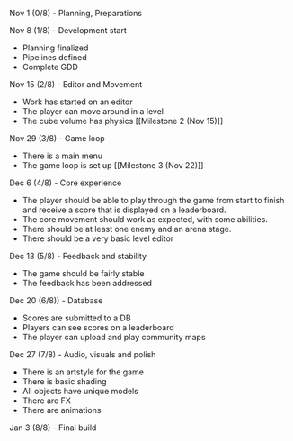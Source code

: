 Nov 1 (0/8) - Planning, Preparations

Nov 8 (1/8) - Development start
- Planning finalized
- Pipelines defined
- Complete GDD 

Nov 15 (2/8) - Editor and Movement
- Work has started on an editor
- The player can move around in a level
- The cube volume has physics
[[Milestone 2 (Nov 15)]]

Nov 29 (3/8) - Game loop
- There is a main menu
- The game loop is set up
[[Milestone 3 (Nov 22)]]

Dec 6 (4/8) - Core experience
 - The player should be able to play through the game from start to finish and receive a score that is displayed on a leaderboard. 
 - The core movement should work as expected, with some abilities. 
 - There should be at least one enemy and an arena stage. 
 - There should be a very basic level editor

Dec 13 (5/8) - Feedback and stability
 - The game should be fairly stable
 - The feedback has been addressed

Dec 20 (6/8)) - Database
- Scores are submitted to a DB
- Players can see scores on a leaderboard
- The player can upload and play community maps 

Dec 27 (7/8) - Audio, visuals and polish
- There is an artstyle for the game
- There is basic shading
- All objects have unique models
- There are FX
- There are animations

Jan 3 (8/8) - Final build